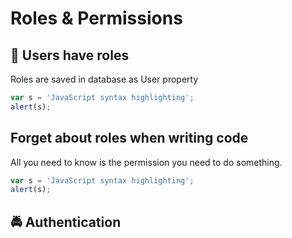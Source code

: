 # Roles & Permissions

## :paperclip: Users have roles

Roles are saved in database as User property

```javascript
var s = 'JavaScript syntax highlighting';
alert(s);
```

## Forget about roles when writing code

All you need to know is the permission you need to do something.

```javascript
var s = 'JavaScript syntax highlighting';
alert(s);
```

## :oncoming_police_car: Authentication
